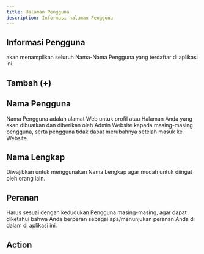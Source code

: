 ```yaml
---
title: Halaman Pengguna
description: Informasi halaman Pengguna
---
```


## Informasi Pengguna
 akan menampilkan seluruh Nama-Nama Pengguna yang terdaftar di aplikasi ini. 

## Tambah (+)

## Nama Pengguna
Nama Pengguna adalah alamat Web untuk profil atau Halaman Anda yang akan dibuatkan dan diberikan oleh Admin Website kepada masing-masing pengguna, serta pengguna tidak dapat merubahnya setelah masuk ke Website. 

## Nama Lengkap
Diwajibkan untuk menggunakan Nama Lengkap agar mudah untuk diingat oleh orang lain.

## Peranan
Harus sesuai dengan kedudukan Pengguna masing-masing, agar dapat diketahui bahwa Anda berperan sebagai apa/menunjukan peranan Anda di dalam di aplikasi ini.

## Action
